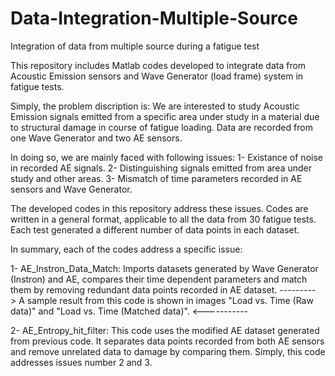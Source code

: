 # Data-Integration-Multiple-Source
Integration of data from multiple source during a fatigue test

This repository includes Matlab codes developed to integrate data from Acoustic Emission sensors and Wave Generator (load frame) system in fatigue tests.

Simply, the problem discription is:
We are interested to study Acoustic Emission signals emitted from a specific area under study in a material due to structural damage in course of fatigue loading. Data are recorded from one Wave Generator and two AE sensors. 


In doing so, we are mainly faced with following issues:
1- Existance of noise in recorded AE signals.
2- Distinguishing signals emitted from area under study and other areas.
3- Mismatch of time parameters recorded in AE sensors and Wave Generator.


The developed codes in this repository address these issues. Codes are written in a general format, applicable to all the data from 30 fatigue tests. Each test generated a different number of data points in each dataset. 


In summary, each of the codes address a specific issue:

1- AE_Instron_Data_Match: Imports datasets generated by Wave Generator (Instron) and AE, compares their time dependent parameters and match them by removing redundant data points recorded in AE dataset.
---------> A sample result from this code is shown in images "Load vs. Time (Raw data)"  and "Load vs. Time (Matched data)". <-----------

2- AE_Entropy_hit_filter: This code uses the modified AE dataset generated from previous code. It separates data points recorded from both AE sensors and remove unrelated data to damage by comparing them. Simply, this code addresses issues number 2 and 3.
